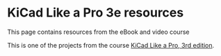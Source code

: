 # KiCad Like a Pro 3e resources

This page contains resources from the eBook and video course

This is one of the projects from the course [KiCad Like a Pro, 3rd edition](https://techexplorations.com/so/kicad-like-a-pro-3rd-edition/).
